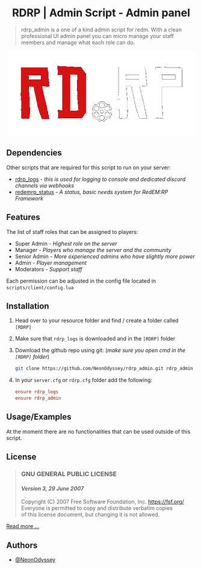 
<h1 align="center">RDRP | Admin Script - Admin panel</h1>

> rdrp_admin is a one of a kind admin script for redm. With a clean professional UI admin panel you can micro manage your staff members and manage what each role can do.

<p align="center"><img src="https://github.com/NeonOdyssey/RDRP/blob/main/banner.png?raw=true"></p>

## Dependencies

Other scripts that are required for this script to run on your server:

- [rdrp_logs](https://github.com/NeonOdyssey/rdrp_logs) - *this is used for logging to console and dedicated discord channels via webhooks*
- [redemrp_status](https://github.com/RedEM-RP/redemrp_status) - *A status, basic needs system for RedEM:RP Framework*

## Features

The list of staff roles that can be assigned to players:

- Super Admin   - *Highest role on the server*
- Manager       - *Players who manage the server and the community*
- Senior Admin  - *More experienced admins who have slightly more power*
- Admin         - *Player management*
- Moderators    - *Support staff*

Each permission can be adjusted in the config file located in `scripts/client/config.lua`

## Installation

1. Head over to your resource folder and find / create a folder called `[RDRP]`
2. Make sure that `rdrp_logs` is downloaded and in the `[RDRP]` folder
3. Download the github repo using git: (*make sure you open cmd in the `[RDRP]` folder*)
    
    ```bash
    git clone https://github.com/NeonOdyssey/rdrp_admin.git rdrp_admin
    ```

4. In your `server.cfg` or `rdrp.cfg` folder add the following:

    ```cfg
    ensure rdrp_logs 
    ensure rdrp_admin
    ```
    
## Usage/Examples

At the moment there are no functionalities that can be used outside of this script.


## License


> ### GNU GENERAL PUBLIC LICENSE
> #### *Version 3, 29 June 2007*
> Copyright (C) 2007 Free Software Foundation, Inc. <https://fsf.org/>    <br />
> Everyone is permitted to copy and distribute verbatim copies            <br />
> of this license document, but changing it is not allowed.               <br />

[Read more ...](https://github.com/NeonOdyssey/rdrp_admin/blob/master/LICENCE)

## Authors

- [@NeonOdyssey](https://www.github.com/NeonOdyssey)
